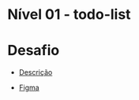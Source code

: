 # Nível 01 - todo-list

# Desafio

- [Descrição](https://efficient-sloth-d85.notion.site/Desafio-01-Praticando-os-conceitos-do-ReactJS-91fd63dd1a5b4a2796152de293ec1074)

- [Figma](https://www.figma.com/design/TWLBCaf41gcALS7xdGcw7A/ToDo-List-%E2%80%A2-Desafio-React?t=8eubdAeyoPthK15g-0)
